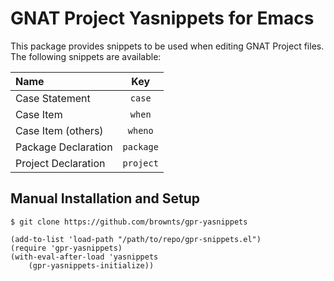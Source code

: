 # GNAT Project Yasnippets for Emacs

This package provides snippets to be used when editing GNAT Project
files.  The following snippets are available:

| Name                | Key       |
|:--------------------|:---------:|
| Case Statement      | `case`    |
| Case Item           | `when`    |
| Case Item (others)  | `wheno`   |
| Package Declaration | `package` |
| Project Declaration | `project` |

## Manual Installation and Setup

```shell
$ git clone https://github.com/brownts/gpr-yasnippets
```

```elisp
(add-to-list 'load-path "/path/to/repo/gpr-snippets.el")
(require 'gpr-yasnippets)
(with-eval-after-load 'yasnippets
    (gpr-yasnippets-initialize))
```

